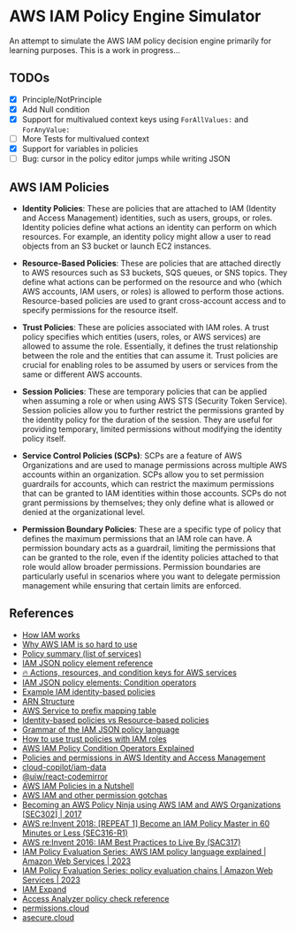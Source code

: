 # AWS IAM Policy Engine Simulator

An attempt to simulate the AWS IAM policy decision engine primarily for learning purposes. This is a work in progress...

## TODOs

- [x] Principle/NotPrinciple
- [x] Add Null condition
- [x] Support for multivalued context keys using `ForAllValues:` and `ForAnyValue:`
- [ ] More Tests for multivalued context
- [x] Support for variables in policies
- [ ] Bug: cursor in the policy editor jumps while writing JSON

## AWS IAM Policies

- **Identity Policies**: These are policies that are attached to IAM (Identity and Access Management) identities, such as users, groups, or roles. Identity policies define what actions an identity can perform on which resources. For example, an identity policy might allow a user to read objects from an S3 bucket or launch EC2 instances.

- **Resource-Based Policies**: These are policies that are attached directly to AWS resources such as S3 buckets, SQS queues, or SNS topics. They define what actions can be performed on the resource and who (which AWS accounts, IAM users, or roles) is allowed to perform those actions. Resource-based policies are used to grant cross-account access and to specify permissions for the resource itself.

- **Trust Policies**: These are policies associated with IAM roles. A trust policy specifies which entities (users, roles, or AWS services) are allowed to assume the role. Essentially, it defines the trust relationship between the role and the entities that can assume it. Trust policies are crucial for enabling roles to be assumed by users or services from the same or different AWS accounts.

- **Session Policies**: These are temporary policies that can be applied when assuming a role or when using AWS STS (Security Token Service). Session policies allow you to further restrict the permissions granted by the identity policy for the duration of the session. They are useful for providing temporary, limited permissions without modifying the identity policy itself.

- **Service Control Policies (SCPs)**: SCPs are a feature of AWS Organizations and are used to manage permissions across multiple AWS accounts within an organization. SCPs allow you to set permission guardrails for accounts, which can restrict the maximum permissions that can be granted to IAM identities within those accounts. SCPs do not grant permissions by themselves; they only define what is allowed or denied at the organizational level.

- **Permission Boundary Policies**: These are a specific type of policy that defines the maximum permissions that an IAM role can have. A permission boundary acts as a guardrail, limiting the permissions that can be granted to the role, even if the identity policies attached to that role would allow broader permissions. Permission boundaries are particularly useful in scenarios where you want to delegate permission management while ensuring that certain limits are enforced.

## References

- [How IAM works](https://docs.aws.amazon.com/IAM/latest/UserGuide/intro-structure.html#intro-structure-request)
- [Why AWS IAM is so hard to use](https://www.effectiveiam.com/why-aws-iam-is-so-hard-to-use)
- [Policy summary (list of services)](https://docs.aws.amazon.com/IAM/latest/UserGuide/access_policies_understand-policy-summary.html)
- [IAM JSON policy element reference](https://docs.aws.amazon.com/IAM/latest/UserGuide/reference_policies_elements.html)
- [🔥 Actions, resources, and condition keys for AWS services](https://docs.aws.amazon.com/service-authorization/latest/reference/reference_policies_actions-resources-contextkeys.html)
- [IAM JSON policy elements: Condition operators](https://docs.aws.amazon.com/IAM/latest/UserGuide/reference_policies_elements_condition_operators.html#Conditions_Numeric)
- [Example IAM identity-based policies](https://docs.aws.amazon.com/IAM/latest/UserGuide/access_policies_examples.html)
- [ARN Structure](https://docs.aws.amazon.com/IAM/latest/UserGuide/reference-arns.html)
- [AWS Service to prefix mapping table](https://docs.aws.amazon.com/IAM/latest/UserGuide/access-analyzer-policy-generation-action-last-accessed-support.html)
- [Identity-based policies vs Resource-based policies](https://www.reddit.com/r/aws/comments/18xjw7x/identitybased_policies_vs_resourcebased_policies/)
- [Grammar of the IAM JSON policy language](https://docs.aws.amazon.com/IAM/latest/UserGuide/reference_policies_grammar.html)
- [How to use trust policies with IAM roles](https://aws.amazon.com/blogs/security/how-to-use-trust-policies-with-iam-roles/)
- [AWS IAM Policy Condition Operators Explained](https://iam.cloudcopilot.io/resources/operators)
- [Policies and permissions in AWS Identity and Access Management](https://docs.aws.amazon.com/IAM/latest/UserGuide/access_policies.html)
- [cloud-copilot/iam-data](https://github.com/cloud-copilot/iam-data)
- [@uiw/react-codemirror](https://www.npmjs.com/package/@uiw/react-codemirror)
- [AWS IAM Policies in a Nutshell](https://start.jcolemorrison.com/aws-iam-policies-in-a-nutshell/)
- [AWS IAM and other permission gotchas](https://dev.to/rebrowning/aws-iam-and-other-permission-gotchas-bme)
- [Becoming an AWS Policy Ninja using AWS IAM and AWS Organizations [SEC302] | 2017](https://www.youtube.com/watch?v=hETtXCqX_Zc)
- [AWS re:Invent 2018: [REPEAT 1] Become an IAM Policy Master in 60 Minutes or Less (SEC316-R1)](https://www.youtube.com/watch?v=YQsK4MtsELU)
- [AWS re:Invent 2016: IAM Best Practices to Live By (SAC317)](https://www.youtube.com/watch?v=SGntDzEn30s)
- [IAM Policy Evaluation Series: AWS IAM policy language explained | Amazon Web Services | 2023](https://www.youtube.com/watch?v=qsF6Kauh2J4)
- [IAM Policy Evaluation Series: policy evaluation chains | Amazon Web Services | 2023](https://www.youtube.com/watch?v=71-Gjo6a5Cs)
- [IAM Expand](https://iam.cloudcopilot.io/tools/iam-expand)
- [Access Analyzer policy check reference](https://docs.aws.amazon.com/IAM/latest/UserGuide/access-analyzer-reference-policy-checks.html)
- [permissions.cloud](https://aws.permissions.cloud/)
- [asecure.cloud](https://asecure.cloud/l/scp/)
